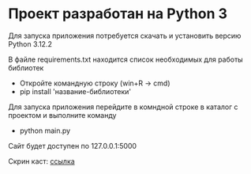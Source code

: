 <h1> Проект разработан на Python 3 </h1>
<p> Для запуска приложения потребуется скачать и установить версию Python 3.12.2 </p>
<p>В файле requirements.txt находится список необходимых для работы библиотек</p>
<ul>
    <li>
        Откройте командную строку (win+R -> cmd)
    </li>
    <li>
        pip install 'название-библиотеки'
    </li>
</ul>
<p>Для запуска приложения перейдите в комндной строке в каталог с проектом и выполните команду</p>
<ul>
    <li>
        python main.py
    </li>
</ul>
<p>Сайт будет доступен по 127.0.0.1:5000</p>

<p>Скрин каст: <a href="https://disk.yandex.ru/i/tGdrN-xN6ot3zw">ссылка</a></p>